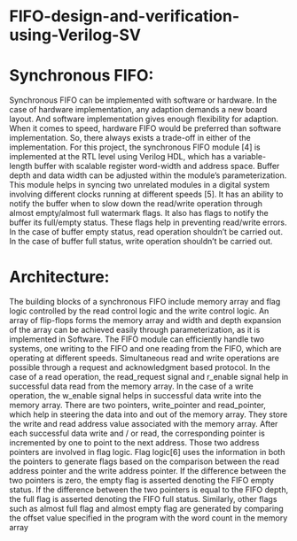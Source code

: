 # FIFO-design-and-verification-using-Verilog-SV
# Synchronous FIFO:
Synchronous FIFO can be implemented with software or hardware. In the case of hardware
implementation, any adaption demands a new board layout. And software implementation
gives enough flexibility for adaption. When it comes to speed, hardware FIFO would be
preferred than software implementation. So, there always exists a trade-off in either of the
implementation.
For this project, the synchronous FIFO module [4] is implemented at the RTL level
using Verilog HDL, which has a variable-length buffer with scalable register word-width
and address space. Buffer depth and data width can be adjusted within the module’s
parameterization. This module helps in syncing two unrelated modules in a digital system
involving different clocks running at different speeds [5]. It has an ability to notify the
buffer when to slow down the read/write operation through almost empty/almost full
watermark flags. It also has flags to notify the buffer its full/empty status. These flags help
in preventing read/write errors. In the case of buffer empty status, read operation shouldn’t
be carried out. In the case of buffer full status, write operation shouldn’t be carried out.
# Architecture:
The building blocks of a synchronous FIFO include memory array and flag logic controlled
by the read control logic and the write control logic. An array of flip-flops forms the
memory array and width and depth expansion of the array can be achieved easily through
parameterization, as it is implemented in Software.
The FIFO module can efficiently handle two systems, one writing to the FIFO and one
reading from the FIFO, which are operating at different speeds. Simultaneous read and
write operations are possible through a request and acknowledgment based protocol. In the
case of a read operation, the read_request signal and r_enable signal help in successful
data read from the memory array. In the case of a write operation, the w_enable signal
helps in successful data write into the memory array.
There are two pointers, write_pointer and read_pointer, which help in steering the data
into and out of the memory array. They store the write and read address value associated
with the memory array. After each successful data write and / or read, the corresponding
pointer is incremented by one to point to the next address.
Those two address pointers are involved in flag logic. Flag logic[6] uses the information
in both the pointers to generate flags based on the comparison between the read address
pointer and the write address pointer. If the difference between the two pointers is zero,
the empty flag is asserted denoting the FIFO empty status. If the difference between the
two pointers is equal to the FIFO depth, the full flag is asserted denoting the FIFO full
status. Similarly, other flags such as almost full flag and almost empty flag are generated
by comparing the offset value specified in the program with the word count in the memory
array
